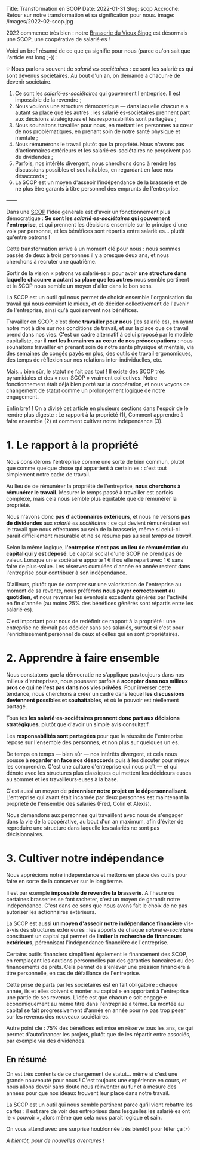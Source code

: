 Title: Transformation en SCOP
Date: 2022-01-31
Slug: scop
Accroche: Retour sur notre transformation et sa signification pour nous.
image: /images/2022-02-scop.jpg

2022 commence très bien : notre [Brasserie du Vieux Singe](https://www.vieuxsinge.com) est désormais une SCOP, une coopérative de salarié⋅es !

Voici un bref résumé de ce que ça signifie pour nous (parce qu'on sait que l'article est long ;-)) :

💡 Nous parlons souvent de *salarié⋅es-sociétaires* : ce sont les salarié⋅es qui sont devenus sociétaires. Au bout d'un an, on demande à chacun⋅e de devenir sociétaire.

1. Ce sont les *salarié⋅es-sociétaires* qui gouvernent l'entreprise. Il est impossible de la revendre ;
2. Nous voulons une structure démocratique — dans laquelle chacun⋅e a autant sa place que les autres : les salarié⋅es-sociétaires prennent part aux décisions stratégiques et les responsabilités sont partagées ;
3. Nous souhaitons travailler pour nous, en mettant les personnes au cœur de nos problématiques, en prenant soin de notre santé physique et mentale ;
4. Nous rémunérons le travail plutôt que la propriété. Nous n'avons pas d'actionnaires extérieurs et les salarié⋅es-sociétaires ne perçoivent pas de dividendes ;
5. Parfois, nos intérêts divergent, nous cherchons donc à rendre les discussions possibles et souhaitables, en regardant en face nos désaccords ;
6. La SCOP est un moyen d'asseoir l'indépendance de la brasserie et de ne plus être garants à titre personnel des emprunts de l'entreprise.

——

Dans une [SCOP](https://fr.wikipedia.org/wiki/Soci%C3%A9t%C3%A9_coop%C3%A9rative_et_participative) l'idée générale est d'avoir un fonctionnement plus démocratique : **Se sont les *salarié⋅es-sociétaires* qui gouvernent l'entreprise**, et qui prennent les décisions ensemble sur le principe d'une voix par personne, et les bénéfices sont répartis entre salarié⋅es… plutôt qu'entre patrons !

Cette transformation arrive à un moment clé pour nous : nous sommes passés de deux à trois personnes il y a presque deux ans, et nous cherchons à recruter une quatrième.

Sortir de la vision « patrons vs salarié⋅es » pour avoir **une structure dans laquelle chacun⋅e a autant sa place que les autres** nous semble pertinent et la SCOP nous semble un moyen d'aller dans le bon sens.

La SCOP est un outil qui nous permet de choisir ensemble l'organisation du travail qui nous convient le mieux, et de décider collectivement de l'avenir de l'entreprise, ainsi qu'à quoi servent nos bénéfices.

Travailler en SCOP, c'est donc **travailler pour nous** (les salarié⋅es), en ayant notre mot à dire sur nos conditions de travail, et sur la place que ce travail prend dans nos vies. C'est un cadre alternatif à celui proposé par le modèle capitaliste, car il **met les humain⋅es au cœur de nos préoccupations** : nous souhaitons travailler en prenant soin de notre santé physique et mentale, via des semaines de congés payés en plus, des outils de travail ergonomiques, des temps de réflexion sur nos relations inter-individuelles, etc.

Mais… bien sûr, le statut ne fait pas tout ! Il existe des SCOP très pyramidales et des « non-SCOP » vraiment collectives. Notre fonctionnement était déjà bien porté sur la coopération, et nous voyons ce changement de statut comme un prolongement logique de notre engagement.

Enfin bref ! On a divisé cet article en plusieurs sections dans l'espoir de le rendre plus digeste : Le rapport à la propriété (1), Comment apprendre à faire ensemble (2) et comment cultiver notre indépendance (3).

# 1. Le rapport à la propriété

Nous considérons l'entreprise comme une sorte de bien commun, plutôt que comme quelque chose qui appartient à certain⋅es : c'est tout simplement notre cadre de travail.

Au lieu de de rémunérer la propriété de l'entreprise, **nous cherchons à rémunérer le travail**. Mesurer le temps passé à travailler est parfois complexe, mais cela nous semble plus équitable que de rémunérer la propriété.

Nous n'avons donc **pas d'actionnaires extérieurs**, et nous ne versons **pas de dividendes** aux *salarié⋅es sociétaires* : ce qui devient rémunérateur est le travail que nous effectuons au sein de la brasserie, même si celui-ci parait difficilement mesurable et ne se résume pas au seul *temps de travail*.

Selon la même logique, **l'entreprise n'est pas un lieu de rémunération du capital qui y est déposé**. Le capital social d'une SCOP ne prend pas de valeur. Lorsque un⋅e sociétaire apporte 1 € il ou elle repart avec 1 € sans faire de plus-value. Les réserves cumulées d'année en année restent dans l'entreprise pour contribuer à son indépendance.

D'ailleurs, plutôt que de compter sur une valorisation de l'entreprise au moment de sa revente, nous préférons **nous payer correctement au quotidien**, et nous reverser les éventuels excédents générés par l'activité en fin d'année (au moins 25% des bénéfices générés sont répartis entre les salarié⋅es).

C'est important pour nous de redéfinir ce rapport à la propriété : une entreprise ne devrait pas décider sans ses salariés, surtout si c'est pour l'enrichissement personnel de ceux et celles qui en sont propriétaires.

# 2. Apprendre à faire ensemble

Nous constatons que la démocratie ne s'applique pas toujours dans nos milieux d'entreprises, nous poussant parfois à **accepter dans nos milieux pros ce qui ne l'est pas dans nos vies privées**. Pour inverser cette tendance, nous cherchons à créer un cadre dans lequel **les discussions deviennent possibles et souhaitables**, et où le pouvoir est réellement partagé.

Tous⋅tes **les salarié⋅es-sociétaires prennent donc part aux décisions stratégiques**, plutôt que d'avoir un simple avis consultatif.

Les **responsabilités sont partagées** pour que la réussite de l'entreprise repose sur l'ensemble des personnes, et non plus sur quelques un⋅es.

De temps en temps — bien sûr — nos intérêts divergent, et cela nous pousse à **regarder en face nos désaccords** puis à les discuter pour mieux les comprendre. C'est une culture d'entreprise qui nous plaît — et qui dénote avec les structures plus classiques qui mettent les décideurs⋅euses au sommet et les travailleurs⋅euses à la base.

C'est aussi un moyen de **pérenniser notre projet en le dépersonnalisant**. L'entreprise qui avant était incarnée par deux personnes est maintenant la propriété de l'ensemble des salariés (Fred, Colin et Alexis).

Nous demandons aux personnes qui travaillent avec nous de s'engager dans la vie de la coopérative, au bout d'un an maximum, afin d'éviter de reproduire une structure dans laquelle les salariés ne sont pas décisionnaires.

# 3. Cultiver notre indépendance

Nous apprécions notre indépendance et mettons en place des outils pour faire en sorte de la conserver sur le long terme.

Il est par exemple **impossible de revendre la brasserie**. A l'heure ou certaines brasseries se font racheter, c'est un moyen de garantir notre indépendance. C'est dans ce sens que nous avons fait le choix de ne pas autoriser les actionnaires extérieurs.

La SCOP est aussi **un moyen d'asseoir notre indépendance financière** vis-à-vis des structures extérieures : les apports de chaque *salarié⋅e-sociétaire* constituent un capital qui permet de **limiter la recherche de financeurs extérieurs**, pérennisant l'indépendance financière de l'entreprise.

Certains outils financiers simplifient également le financement des SCOP, en remplaçant les cautions personnelles par des garanties bancaires ou des financements de prêts. Cela permet de s'enlever une pression financière à titre personnelle, en cas de défaillance de l'entreprise.

Cette prise de parts par les sociétaires est en fait obligatoire : chaque année, ils et elles doivent « monter au capital » en apportant à l'entreprise une partie de ses revenus. L'idée est que chacun⋅e soit engagé⋅e économiquement au même titre dans l'entreprise à terme. La montée au capital se fait progressivement d'année en année pour ne pas trop peser sur les revenus des nouveaux sociétaires.

Autre point clé : 75% des bénéfices est mise en réserve tous les ans, ce qui permet d'autofinancer les projets, plutôt que de les répartir entre associés, par exemple via des dividendes.

## En résumé

On est très contents de ce changement de statut… même si c'est une grande nouveauté pour nous ! C'est toujours une expérience en cours, et nous allons devoir sans doute nous réinventer au fur et à mesure des années pour que nos idéaux trouvent leur place dans notre travail.

La SCOP est un outil qui nous semble pertinent parce qu'il vient rebattre les cartes : il est rare de voir des entreprises dans lesquelles les salarié⋅es ont le « pouvoir », alors même que cela nous parait logique et sain.

On vous attend avec une surprise houblonnée très bientôt pour fêter ça :-)

*A bientôt, pour de nouvelles aventures !*
